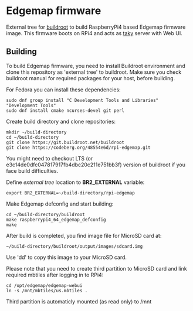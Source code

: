 # Edgemap firmware

External tree for [buildroot](https://buildroot.org) to build RaspberryPi4 based Edgemap firmware image. This firmware boots on RPi4 and acts as [taky](https://github.com/tkuester/taky) server with Web UI. 

## Building

To build Edgemap firmware, you need to install Buildroot environment and clone this repository as 'external tree' to buildroot. Make sure you check buildroot manual for required packages for your host, before building.

For Fedora you can install these dependencies:

```
sudo dnf group install "C Development Tools and Libraries" "Development Tools"
sudo dnf install cmake ncurses-devel git perl
```

Create build directory and clone repositories:

```
mkdir ~/build-directory
cd ~/build-directory
git clone https://git.buildroot.net/buildroot
git clone https://codeberg.org/48554e6d/rpi-edgemap.git
```

You might need to checkout LTS (or e3c14de0dfc047817917fb4dbc20c211e751bb3f) version of buildroot if you face build difficulties.

Define _external tree_ location to **BR2_EXTERNAL** variable:

```
export BR2_EXTERNAL=~/build-directory/rpi-edgemap
```

Make Edgemap defconfig and start building:

```
cd ~/build-directory/buildroot
make raspberrypi4_64_edgemap_defconfig
make
```

After build is completed, you find image file for MicroSD card at:

```
~/build-directory/buildroot/output/images/sdcard.img
```

Use 'dd' to copy this image to your MicroSD card.

Please note that you need to create third partition to MicroSD card and link required mbtiles after logging in to RPi4:

```
cd /opt/edgemap/edgemap-webui
ln -s /mnt/mbtiles/us.mbtiles .
```

Third partition is automaticly mounted (as read only) to /mnt



